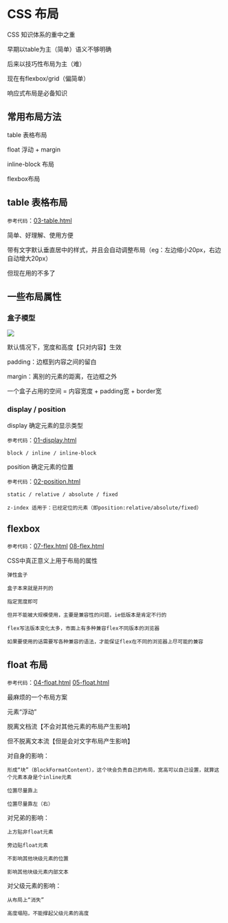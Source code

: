 # CSS 布局

CSS 知识体系的重中之重

早期以table为主（简单）语义不够明确

后来以技巧性布局为主（难）

现在有flexbox/grid（偏简单）

响应式布局是必备知识

## 常用布局方法

table 表格布局

float 浮动 + margin

inline-block 布局

flexbox布局

## table 表格布局

`参考代码`：[03-table.html](https://github.com/ScarlettKK/Learn-About-CSS-/blob/master/CSS%20layout/03-table.html)

简单、好理解、使用方便

带有文字默认垂直居中的样式，并且会自动调整布局（eg：左边缩小20px，右边自动增大20px）

但现在用的不多了

## 一些布局属性

### 盒子模型

<img src="https://img2018.cnblogs.com/blog/1147701/201904/1147701-20190411214956586-94148047.png">

默认情况下，宽度和高度【只对内容】生效

padding：边框到内容之间的留白

margin：离别的元素的距离，在边框之外

一个盒子占用的空间 = 内容宽度 + padding宽 + border宽

### display / position

display 确定元素的显示类型

`参考代码`：[01-display.html](https://github.com/ScarlettKK/Learn-About-CSS-/blob/master/CSS%20layout/01-display.html)

	block / inline / inline-block

position 确定元素的位置

`参考代码`：[02-position.html](https://github.com/ScarlettKK/Learn-About-CSS-/blob/master/CSS%20layout/02-position.html)

	static / relative / absolute / fixed

	z-index 适用于：已经定位的元素（即position:relative/absolute/fixed）

## flexbox

`参考代码`：[07-flex.html](https://github.com/ScarlettKK/Learn-About-CSS-/blob/master/CSS%20layout/08-flex.html) [08-flex.html](https://github.com/ScarlettKK/Learn-About-CSS-/blob/master/CSS%20layout/08-flex.html)

CSS中真正意义上用于布局的属性

	弹性盒子

	盒子本来就是并列的

	指定宽度即可

	但并不能被大规模使用，主要是兼容性的问题，ie低版本是肯定不行的

	flex写法版本变化太多，市面上有多种兼容flex不同版本的浏览器

	如果要使用的话需要写各种兼容的语法，才能保证flex在不同的浏览器上尽可能的兼容

## float 布局

`参考代码`：[04-float.html](https://github.com/ScarlettKK/Learn-About-CSS-/blob/master/CSS%20layout/04-float.html) [05-float.html](https://github.com/ScarlettKK/Learn-About-CSS-/blob/master/CSS%20layout/05-float.html)

最麻烦的一个布局方案

元素“浮动”

脱离文档流【不会对其他元素的布局产生影响】

但不脱离文本流【但是会对文字布局产生影响】

对自身的影响：

	形成“块”（BlockFormatContent），这个块会负责自己的布局，宽高可以自己设置，就算这个元素本身是个inline元素

	位置尽量靠上

	位置尽量靠左（右）

对兄弟的影响：

	上方贴非float元素

	旁边贴float元素

	不影响其他块级元素的位置

	影响其他块级元素内部文本

对父级元素的影响：

	从布局上“消失”

	高度塌陷，不能撑起父级元素的高度





